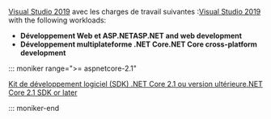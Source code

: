 <span data-ttu-id="cd186-101">[Visual Studio 2019](https://visualstudio.microsoft.com/downloads/?utm_medium=microsoft&utm_source=docs.microsoft.com&utm_campaign=inline+link&utm_content=download+vs2019) avec les charges de travail suivantes :</span><span class="sxs-lookup"><span data-stu-id="cd186-101">[Visual Studio 2019](https://visualstudio.microsoft.com/downloads/?utm_medium=microsoft&utm_source=docs.microsoft.com&utm_campaign=inline+link&utm_content=download+vs2019) with the following workloads:</span></span>

* <span data-ttu-id="cd186-102">**Développement Web et ASP.NET**</span><span class="sxs-lookup"><span data-stu-id="cd186-102">**ASP.NET and web development**</span></span>
* <span data-ttu-id="cd186-103">**Développement multiplateforme .NET Core**</span><span class="sxs-lookup"><span data-stu-id="cd186-103">**.NET Core cross-platform development**</span></span>

::: moniker range=">= aspnetcore-2.1"

[<span data-ttu-id="cd186-104">Kit de développement logiciel (SDK) .NET Core 2.1 ou version ultérieure</span><span class="sxs-lookup"><span data-stu-id="cd186-104">.NET Core 2.1 SDK or later</span></span>](https://dotnet.microsoft.com/download)

::: moniker-end
